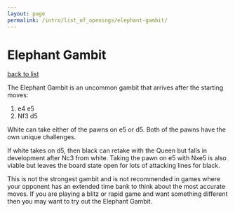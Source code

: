 ```yaml
---
layout: page
permalink: /intro/list_of_openings/elephant-gambit/
---
```


# Elephant Gambit

[back to list](../../intro/list_of_openings)



The Elephant Gambit is an uncommon gambit that arrives after the starting moves:

1. e4 e5
2. Nf3 d5

White can take either of the pawns on e5 or d5. Both of the pawns have the own unique challenges.

If white takes on d5, then black can retake with the Queen but falls in development after Nc3 from white. Taking the pawn on e5 with Nxe5 is also viable but leaves the board state open for lots of attacking lines for black.

This is not the strongest gambit and is not recommended in games where your opponent has an extended time bank to think about the most accurate moves. If you are playing a blitz or rapid game and want something different then you may want to try out the Elephant Gambit.




